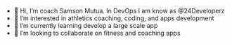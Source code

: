 - 👋 Hi, I’m coach Samson Mutua. In DevOps I am know as @24Developerz
- 👀 I’m interested in athletics coaching, coding, and apps development 
- 🌱 I’m currently learning develop a large scale app
- 💞️ I’m looking to collaborate on fitness and coaching apps

<!---
24Developerz/24Developerz is a ✨ special ✨ repository because its `README.md` (this file) appears on your GitHub profile.
You can click the Preview link to take a look at your changes.
--->
